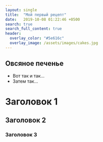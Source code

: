 ```yaml
---
layout: single
title:  "Мой первый рецепт"
date:   2019-10-08 01:22:46 +0500
search: true
search_full_content: true
header:
  overlay_color: "#5e616c"
  overlay_image: /assets/images/cakes.jpg
---
```


## Овсяное печенье

- Вот так и так...
- Затем так...

# Заголовок 1
## Заголовок 2
### Заголовок 3 
